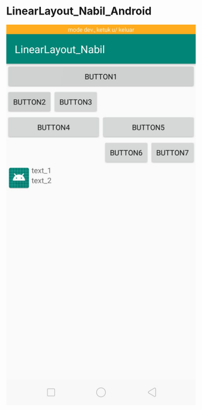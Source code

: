 # LinearLayout_Nabil_Android
![alt_text](https://github.com/anisanisah05/LinearLayout_Nabil_Android/blob/master/1.jpeg)
